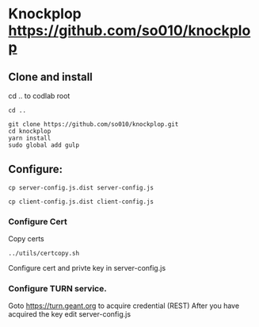 # Knockplop https://github.com/so010/knockplop

## Clone and install

cd .. to codlab root

```
cd ..

git clone https://github.com/so010/knockplop.git
cd knockplop
yarn install
sudo global add gulp
```

## Configure:

```
cp server-config.js.dist server-config.js

cp client-config.js.dist client-config.js
```

### Configure Cert

Copy certs
```
../utils/certcopy.sh
```
Configure cert and privte key in server-config.js

### Configure TURN service. 

Goto https://turn.geant.org to acquire credential (REST)
After you have acquired the key edit server-config.js
